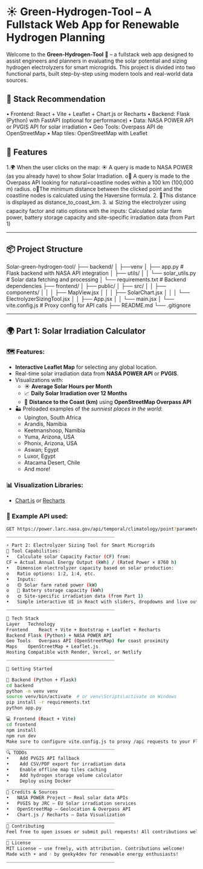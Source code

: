 # ☀️ Green-Hydrogen-Tool – A Fullstack Web App for Renewable Hydrogen Planning

Welcome to the **Green-Hydrogen-Tool** 🌿 – a fullstack web app designed to assist engineers and planners in evaluating the solar potential and sizing hydrogen electrolyzers for smart microgrids. This project is divided into two functional parts, built step-by-step using modern tools and real-world data sources.


## 🔧 Stack Recommendation
•	Frontend: React + Vite + Leaflet + Chart.js or Recharts
•	Backend: Flask (Python) with FastAPI (optional for performance)
•	Data: NASA POWER API or PVGIS API for solar irradiation
•	Geo Tools: Overpass API de OpenStreetMap
•	Map tiles: OpenStreetMap with Leaflet


## 🚀 Features

1.🌍 When the user clicks on the map:
  ☀️ A query is made to NASA POWER (as you already have) to show Solar Irradiation.
o📡 A query is made to the Overpass API looking for natural=coastline nodes within a 100 km (100,000 m) radius.
o📡The minimum distance between the clicked point and the coastline nodes is calculated using the Haversine formula.
2. 📡This distance is displayed as distance_to_coast_km.
3. 📊 Sizing the electrolyzer using capacity factor and ratio options with the inputs: Calculated solar farm power, battery storage capacity and site-specific irradiation data (from Part 1)

---

## 📦 Project Structure
Solar-green-hydrogen-tool/
├── backend/
│ ├──venv
│ ├── app.py # Flask backend with NASA API integration
│ ├── utils/
│ │ └── solar_utils.py # Solar data fetching and processing
│ └── requirements.txt # Backend dependencies
├── frontend/
│ ├── public/
│ ├── src/
│ │ ├── components/
│ │ │ ├── MapView.jsx
│ │ │ ├── SolarChart.jsx
│ │ │ └── ElectrolyzerSizingTool.jsx
│ │ ├── App.jsx
│ │ └── main.jsx
│ └── vite.config.js # Proxy config for API calls
├── README.md
└── .gitignore

---
## 🌍 Part 1:  Solar Irradiation Calculator

### 🗺️ Features:
- **Interactive Leaflet Map** for selecting any global location.
- Real-time solar irradiation data from **NASA POWER API** or **PVGIS**.
- Visualizations with:
  - ☀️ **Average Solar Hours per Month**
  - 📈 **Daily Solar Irradiation over 12 Months**
  - 🌊 **Distance to the Coast (km)** using **OpenStreetMap Overpass API**
- 🏜️ Preloaded examples of the *sunniest places in the world*:
  - Upington, South Africa
  - Arandis, Namibia
  - Keetmanshoop, Namibia
  - Yuma, Arizona, USA
  - Phonix, Arizona, USA
  - Aswan; Egypt
  - Luxor, Egypt
  - Atacama Desert, Chile
  - And more!

### 📊 Visualization Libraries:
- [Chart.js](https://www.chartjs.org/) or [Recharts](https://recharts.org/)

### 🔗 Example API used:
```bash
GET https://power.larc.nasa.gov/api/temporal/climatology/point?parameters=ALLSKY_SFC_SW_DWN&community=RE&longitude={lon}&latitude={lat}&format=JSON
________________________________________

⚡ Part 2: Electrolyzer Sizing Tool for Smart Microgrids
📐 Tool Capabilities:
•	Calculate solar Capacity Factor (CF) from:
CF = Actual Annual Energy Output (kWh) / (Rated Power × 8760 h)
•	Dimension electrolyzer capacity based on solar production:
o	Ratio options: 1:2, 1:4, etc.
•	Inputs:
o	🟡 Solar farm rated power (kW)
o	🔋 Battery storage capacity (kWh)
o	🌞 Site-specific irradiation data (from Part 1)
•	Simple interactive UI in React with sliders, dropdowns and live outputs.
________________________________________

🧱 Tech Stack
Layer	Technology
Frontend	React + Vite + Bootstrap + Leaflet + Recharts
Backend	Flask (Python) + NASA POWER API
Geo Tools	Overpass API (OpenStreetMap) for coast proximity
Maps	OpenStreetMap + Leaflet.js
Hosting	Compatible with Render, Vercel, or Netlify
________________________________________

🚀 Getting Started

🔧 Backend (Python + Flask)
cd backend
python -m venv venv
source venv/bin/activate  # or venv\Scripts\activate on Windows
pip install -r requirements.txt
python app.py

💻 Frontend (React + Vite)
cd frontend
npm install
npm run dev
Make sure to configure vite.config.js to proxy /api requests to your Flask backend.
________________________________________
🔍 TODOs
•	 Add PVGIS API fallback
•	 Add CSV/PDF export for irradiation data
•	 Enable offline map tiles caching
•	 Add hydrogen storage volume calculator
•	 Deploy using Docker
________________________________________
🧠 Credits & Sources
•	NASA POWER Project – Real solar data APIs
•	PVGIS by JRC – EU Solar irradiation services
•	OpenStreetMap – Geolocation & Overpass API
•	Chart.js / Recharts – Data Visualization
________________________________________
🙌 Contributing
Feel free to open issues or submit pull requests! All contributions welcome.
________________________________________
📜 License
MIT License — use freely, with attribution. Contributions welcome!
Made with ☀️ and 💧 by geeky4dev for renewable energy enthusiasts!
________________________________________
